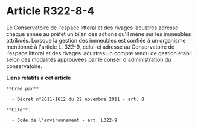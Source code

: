 # Article R322-8-4

Le Conservatoire de l'espace littoral et des rivages lacustres adresse chaque année au préfet un bilan des actions qu'il mène
sur les immeubles attribués. Lorsque la gestion des immeubles est confiée à un organisme mentionné à l'article L. 322-9,
celui-ci adresse au Conservatoire de l'espace littoral et des rivages lacustres un compte rendu de gestion établi selon des
modalités approuvées par le conseil d'administration du conservatoire.

**Liens relatifs à cet article**

	**Créé par**:

	  - Décret n°2011-1612 du 22 novembre 2011 - art. 8

	**Cite**:

	  - Code de l'environnement - art. L322-9
